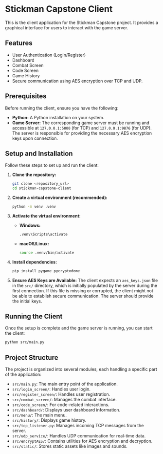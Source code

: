 # Stickman Capstone Client

This is the client application for the Stickman Capstone project. It provides a graphical interface for users to interact with the game server.

## Features

*   User Authentication (Login/Register)
*   Dashboard
*   Combat Screen
*   Code Screen
*   Game History
*   Secure communication using AES encryption over TCP and UDP.

## Prerequisites

Before running the client, ensure you have the following:

*   **Python:** A Python installation on your system.
*   **Game Server:** The corresponding game server must be running and accessible at `127.0.0.1:5000` (for TCP) and `127.0.0.1:9876` (for UDP). The server is responsible for providing the necessary AES encryption keys upon connection.

## Setup and Installation

Follow these steps to set up and run the client:

1.  **Clone the repository:**
    ```bash
    git clone <repository_url>
    cd stickman-capstone-client
    ```

2.  **Create a virtual environment (recommended):**
    ```bash
    python -m venv .venv
    ```

3.  **Activate the virtual environment:**
    *   **Windows:**
        ```bash
        .venv\Scripts\activate
        ```
    *   **macOS/Linux:**
        ```bash
        source .venv/bin/activate
        ```

4.  **Install dependencies:**
    ```bash
    pip install pygame pycryptodome
    ```

5.  **Ensure AES Keys are Available:**
    The client expects an `aes_keys.json` file in the `src/` directory, which is initially populated by the server during the first connection. If this file is missing or corrupted, the client might not be able to establish secure communication. The server should provide the initial keys.

## Running the Client

Once the setup is complete and the game server is running, you can start the client:

```bash
python src/main.py
```

## Project Structure

The project is organized into several modules, each handling a specific part of the application:

*   `src/main.py`: The main entry point of the application.
*   `src/login_screen/`: Handles user login.
*   `src/register_screen/`: Handles user registration.
*   `src/combat_screen/`: Manages the combat interface.
*   `src/code_screen/`: For code-related interactions.
*   `src/dashboard/`: Displays user dashboard information.
*   `src/menu/`: The main menu.
*   `src/history/`: Displays game history.
*   `src/tcp_listener.py`: Manages incoming TCP messages from the server.
*   `src/udp_service/`: Handles UDP communication for real-time data.
*   `src/encryptAES/`: Contains utilities for AES encryption and decryption.
*   `src/static/`: Stores static assets like images and sounds.